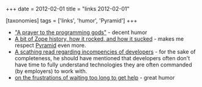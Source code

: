 +++
date = 2012-02-01
title = "links 2012-02-01"

[taxonomies]
tags = ['links', 'humor', 'Pyramid']
+++

-   ["A prayer to the programming gods"] - decent humor
-   [A bit of Zope history, how it rocked, and how it sucked] - makes me
    respect [Pyramid] even more.
-   [A scathing read regarding incompencies of developers] - for the
    sake of completeness, he should have mentioned that developers often
    don't have time to fully understand technologies they are often
    commanded (by employers) to work with.
-   [on the frustrations of waiting too long to get help] - great humor

  ["A prayer to the programming gods"]: http://lukeplant.me.uk/blog/posts/a-prayer-to-the-programming-gods/
  [A bit of Zope history, how it rocked, and how it sucked]: http://plope.com/Members/chrism/in_defense_of_zope_libraries
  [Pyramid]: http://docs.pylonsproject.org/en/latest/docs/pyramid.html
  [A scathing read regarding incompencies of developers]: http://jpos.org/blog/2010/06/technology-xy/
  [on the frustrations of waiting too long to get help]: http://lists.mplayerhq.hu/pipermail/mplayer-users/2005-November/056854.html
